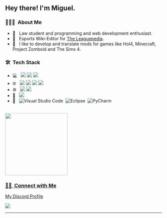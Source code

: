 <h2> Hey there! I'm Miguel.</h2>

<h3> 👨🏻‍💻 &nbsp;About Me </h3>

- 🤔 &nbsp; Law student and programming and web development enthusiast.
- 💼 &nbsp; Esports Wiki-Editor for [The Leaguepedia](https://lol.fandom.com/wiki/Leaguepedia:Community/Contact).
- 💭 &nbsp; I like to develop and translate mods for games like HoI4, Minecraft, Project Zomboid and The Sims 4.

<h3> 🛠 &nbsp;Tech Stack</h3>

- 💻 &nbsp; <img src="https://img.shields.io/badge/python%20-%2314354C.svg?&style=for-the-badge&logo=python&logoColor=white"/> <img src="https://img.shields.io/badge/c++%20-%2300599C.svg?&style=for-the-badge&logo=c%2B%2B&ogoColor=white"/> <img src="https://img.shields.io/badge/c%23%20-%23239120.svg?&style=for-the-badge&logo=c-sharp&logoColor=white"/>
- 🌐 &nbsp; <img src="https://img.shields.io/badge/html5%20-%23E34F26.svg?&style=for-the-badge&logo=html5&logoColor=white"/> <img src="https://img.shields.io/badge/css3%20-%231572B6.svg?&style=for-the-badge&logo=css3&logoColor=white"/> <img src="https://img.shields.io/badge/javascript%20-%23323330.svg?&style=for-the-badge&logo=javascript&logoColor=%23F7DF1E"/> <img src="https://img.shields.io/badge/node.js%20-%2343853D.svg?&style=for-the-badge&logo=node.js&logoColor=white"/>
- ⚙️ &nbsp;
  <img src="https://img.shields.io/badge/git%20-%23F05033.svg?&style=for-the-badge&logo=git&logoColor=white"/> <img src="https://img.shields.io/badge/github%20-%23121011.svg?&style=for-the-badge&logo=github&logoColor=white"/>
- 🎨 &nbsp; <img src="https://img.shields.io/badge/adobe%20photoshop%20-%2331A8FF.svg?&style=for-the-badge&logo=adobe%20photoshop&logoColor=white"/>
- 📝 &nbsp; ![Visual Studio Code](https://img.shields.io/badge/Visual%20Studio%20Code-0078d7.svg?style=for-the-badge&logo=visual-studio-code&logoColor=white)&nbsp; ![Eclipse](https://img.shields.io/badge/Eclipse-FE7A16.svg?style=for-the-badge&logo=Eclipse&logoColor=white)&nbsp;
![PyCharm](https://img.shields.io/badge/pycharm-143?style=for-the-badge&logo=pycharm&logoColor=black&color=black&labelColor=green)&nbsp;



<br/>

<a href="https://github.com/aariiz">
  <img height="200em" src="https://github-readme-stats.vercel.app/api?username=aariz&theme=dark&show_icons=true" />

<br/>

<h3> 🤝🏻 &nbsp;Connect with Me </h3>

My Discord Profile

<a href="https://discordapp.com/users/888122029562269747/">
  <img src="https://discord.c99.nl/widget/theme-1/888122029562269747.png" />
</a>

------
